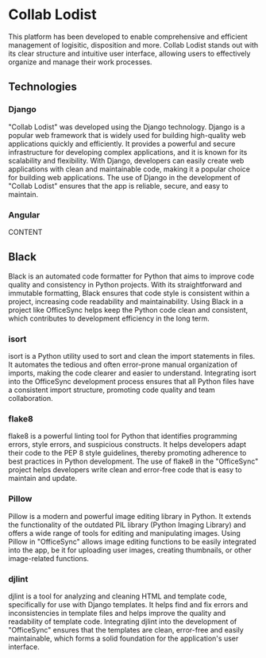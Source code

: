 # Collab Lodist
This platform has been developed to enable comprehensive and efficient management of logisitic, disposition and more. Collab Lodist stands out with its clear structure and intuitive user interface, allowing users to effectively organize and manage their work processes.

## Technologies
### Django
"Collab Lodist" was developed using the Django technology. Django is a popular web framework that is widely used for building high-quality web applications quickly and efficiently. It provides a powerful and secure infrastructure for developing complex applications, and it is known for its scalability and flexibility. With Django, developers can easily create web applications with clean and maintainable code, making it a popular choice for building web applications. The use of Django in the development of "Collab Lodist" ensures that the app is reliable, secure, and easy to maintain.

### Angular
CONTENT

## Black
Black is an automated code formatter for Python that aims to improve code quality and consistency in Python projects. With its straightforward and immutable formatting, Black ensures that code style is consistent within a project, increasing code readability and maintainability. Using Black in a project like OfficeSync helps keep the Python code clean and consistent, which contributes to development efficiency in the long term.

### isort
isort is a Python utility used to sort and clean the import statements in files. It automates the tedious and often error-prone manual organization of imports, making the code clearer and easier to understand. Integrating isort into the OfficeSync development process ensures that all Python files have a consistent import structure, promoting code quality and team collaboration.

### flake8
flake8 is a powerful linting tool for Python that identifies programming errors, style errors, and suspicious constructs. It helps developers adapt their code to the PEP 8 style guidelines, thereby promoting adherence to best practices in Python development. The use of flake8 in the "OfficeSync" project helps developers write clean and error-free code that is easy to maintain and update.

### Pillow
Pillow is a modern and powerful image editing library in Python. It extends the functionality of the outdated PIL library (Python Imaging Library) and offers a wide range of tools for editing and manipulating images. Using Pillow in "OfficeSync" allows image editing functions to be easily integrated into the app, be it for uploading user images, creating thumbnails, or other image-related functions.

### djlint
djlint is a tool for analyzing and cleaning HTML and template code, specifically for use with Django templates. It helps find and fix errors and inconsistencies in template files and helps improve the quality and readability of template code. Integrating djlint into the development of "OfficeSync" ensures that the templates are clean, error-free and easily maintainable, which forms a solid foundation for the application's user interface.
